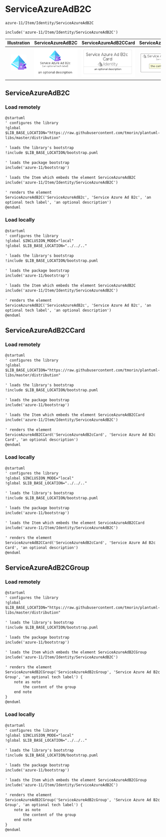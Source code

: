 # ServiceAzureAdB2C


```text
azure-11/Item/Identity/ServiceAzureAdB2C
```

```text
include('azure-11/Item/Identity/ServiceAzureAdB2C')
```



| Illustration | ServiceAzureAdB2C | ServiceAzureAdB2CCard | ServiceAzureAdB2CGroup |
| :---: | :---: | :---: | :---: |
| ![illustration for Illustration](../../../azure-11/Item/Identity/ServiceAzureAdB2C.png) | ![illustration for ServiceAzureAdB2C](../../../azure-11/Item/Identity/ServiceAzureAdB2C.Local.png) | ![illustration for ServiceAzureAdB2CCard](../../../azure-11/Item/Identity/ServiceAzureAdB2CCard.Local.png) | ![illustration for ServiceAzureAdB2CGroup](../../../azure-11/Item/Identity/ServiceAzureAdB2CGroup.Local.png) |




## ServiceAzureAdB2C

### Load remotely
```plantuml
@startuml
' configures the library
!global $LIB_BASE_LOCATION="https://raw.githubusercontent.com/tmorin/plantuml-libs/master/distribution"

' loads the library's bootstrap
!include $LIB_BASE_LOCATION/bootstrap.puml

' loads the package bootstrap
include('azure-11/bootstrap')

' loads the Item which embeds the element ServiceAzureAdB2C
include('azure-11/Item/Identity/ServiceAzureAdB2C')

' renders the element
ServiceAzureAdB2C('ServiceAzureAdB2c', 'Service Azure Ad B2c', 'an optional tech label', 'an optional description')
@enduml
```

### Load locally
```plantuml
@startuml
' configures the library
!global $INCLUSION_MODE="local"
!global $LIB_BASE_LOCATION="../../.."

' loads the library's bootstrap
!include $LIB_BASE_LOCATION/bootstrap.puml

' loads the package bootstrap
include('azure-11/bootstrap')

' loads the Item which embeds the element ServiceAzureAdB2C
include('azure-11/Item/Identity/ServiceAzureAdB2C')

' renders the element
ServiceAzureAdB2C('ServiceAzureAdB2c', 'Service Azure Ad B2c', 'an optional tech label', 'an optional description')
@enduml
```

## ServiceAzureAdB2CCard

### Load remotely
```plantuml
@startuml
' configures the library
!global $LIB_BASE_LOCATION="https://raw.githubusercontent.com/tmorin/plantuml-libs/master/distribution"

' loads the library's bootstrap
!include $LIB_BASE_LOCATION/bootstrap.puml

' loads the package bootstrap
include('azure-11/bootstrap')

' loads the Item which embeds the element ServiceAzureAdB2CCard
include('azure-11/Item/Identity/ServiceAzureAdB2C')

' renders the element
ServiceAzureAdB2CCard('ServiceAzureAdB2cCard', 'Service Azure Ad B2c Card', 'an optional description')
@enduml
```

### Load locally
```plantuml
@startuml
' configures the library
!global $INCLUSION_MODE="local"
!global $LIB_BASE_LOCATION="../../.."

' loads the library's bootstrap
!include $LIB_BASE_LOCATION/bootstrap.puml

' loads the package bootstrap
include('azure-11/bootstrap')

' loads the Item which embeds the element ServiceAzureAdB2CCard
include('azure-11/Item/Identity/ServiceAzureAdB2C')

' renders the element
ServiceAzureAdB2CCard('ServiceAzureAdB2cCard', 'Service Azure Ad B2c Card', 'an optional description')
@enduml
```

## ServiceAzureAdB2CGroup

### Load remotely
```plantuml
@startuml
' configures the library
!global $LIB_BASE_LOCATION="https://raw.githubusercontent.com/tmorin/plantuml-libs/master/distribution"

' loads the library's bootstrap
!include $LIB_BASE_LOCATION/bootstrap.puml

' loads the package bootstrap
include('azure-11/bootstrap')

' loads the Item which embeds the element ServiceAzureAdB2CGroup
include('azure-11/Item/Identity/ServiceAzureAdB2C')

' renders the element
ServiceAzureAdB2CGroup('ServiceAzureAdB2cGroup', 'Service Azure Ad B2c Group', 'an optional tech label') {
    note as note
        the content of the group
    end note
}
@enduml
```

### Load locally
```plantuml
@startuml
' configures the library
!global $INCLUSION_MODE="local"
!global $LIB_BASE_LOCATION="../../.."

' loads the library's bootstrap
!include $LIB_BASE_LOCATION/bootstrap.puml

' loads the package bootstrap
include('azure-11/bootstrap')

' loads the Item which embeds the element ServiceAzureAdB2CGroup
include('azure-11/Item/Identity/ServiceAzureAdB2C')

' renders the element
ServiceAzureAdB2CGroup('ServiceAzureAdB2cGroup', 'Service Azure Ad B2c Group', 'an optional tech label') {
    note as note
        the content of the group
    end note
}
@enduml
```

